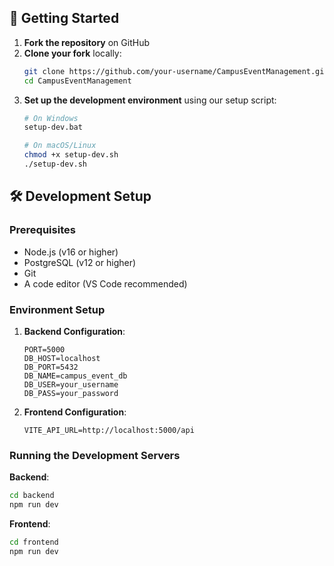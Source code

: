 ## 🚀 Getting Started

1. **Fork the repository** on GitHub
2. **Clone your fork** locally:
   ```bash
   git clone https://github.com/your-username/CampusEventManagement.git
   cd CampusEventManagement
   ```
3. **Set up the development environment** using our setup script:
   ```bash
   # On Windows
   setup-dev.bat
   
   # On macOS/Linux
   chmod +x setup-dev.sh
   ./setup-dev.sh
   ```

## 🛠️ Development Setup

### Prerequisites

- Node.js (v16 or higher)
- PostgreSQL (v12 or higher)
- Git
- A code editor (VS Code recommended)

### Environment Setup

1. **Backend Configuration**:
   ```env
   PORT=5000
   DB_HOST=localhost
   DB_PORT=5432
   DB_NAME=campus_event_db
   DB_USER=your_username
   DB_PASS=your_password
   ```

2. **Frontend Configuration**:
   ```env
   VITE_API_URL=http://localhost:5000/api
   ```

### Running the Development Servers

**Backend**:
```bash
cd backend
npm run dev
```

**Frontend**:
```bash
cd frontend
npm run dev
```
